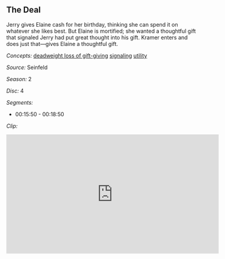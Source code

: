 ## The Deal

Jerry gives Elaine cash for her birthday, thinking she can spend it on whatever she likes best.  But Elaine is mortified;  she wanted a thoughtful gift that signaled Jerry had put great thought into his gift.  Kramer enters and does just that—gives Elaine a thoughtful gift.

*Concepts:*
[deadweight loss of gift-giving](/concept/deadweight-loss-of-gift-giving/)
[signaling](/concept/signaling/)
[utility](/concept/utility/)

*Source:* Seinfeld

*Season:* 2

*Disc:* 4

*Segments:*

 * 00:15:50 - 00:18:50

*Clip:*

<iframe width="560" height="315" src="https://criticalcommons.org/embed?m=RpLUdp3wL" frameborder="0" allowfullscreen></iframe>
